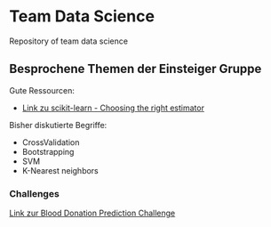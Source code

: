 # Team Data Science
Repository of team data science

## Besprochene Themen der Einsteiger Gruppe ##
Gute Ressourcen:
- [Link zu scikit-learn - Choosing the right estimator](http://scikit-learn.org/stable/tutorial/machine_learning_map/)

Bisher diskutierte Begriffe:
- CrossValidation
- Bootstrapping
- SVM
- K-Nearest neighbors   

### Challenges ###
[Link zur Blood Donation Prediction Challenge](https://www.drivendata.org/competitions/2/warm-up-predict-blood-donations/)
